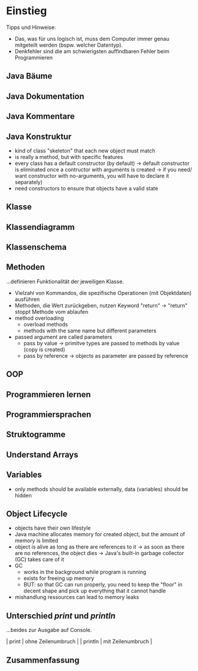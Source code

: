 # Einstieg

Tipps und Hinweise:
- Das, was für uns logisch ist, muss dem Computer immer genau mitgeteilt werden (bspw. welcher Datentyp).
- Denkfehler sind die am schwierigsten auffindbaren Fehler beim Programmieren


## Java Bäume

## Java Dokumentation

## Java Kommentare

## Java Konstruktur

- kind of class "skeleton" that each new object must match
- is really a method, but with specific features
- every class has a default constructor (by default)
  -> default constructor is eliminated once a contructor with arguments is created
  -> if you need/ want constructor with no-arguments, you will have to declare it separately)
- need constructors to ensure that objects have a valid state

## Klasse

## Klassendiagramm

## Klassenschema

## Methoden

...definieren Funktionalität der jeweiligen Klasse.

- Vielzahl von Kommandos, die spezifische Operationen (mit Objektdaten) ausführen
- Methoden, die Wert zurückgeben, nutzen Keyword "return"
  -> "return" stoppt Methode vom ablaufen
- method overloading
  - overload methods
  - methods with the same name but different parameters
- passed argument are called parameters
  - pass by value -> primitve types are passed to methods by value (copy is created)
  - pass by reference -> objects as parameter are passed by reference

## OOP

## Programmieren lernen

## Programmiersprachen

## Struktogramme

## Understand Arrays

## Variables

- only methods should be available externally, data (variables) should be hidden

## Object Lifecycle

- objects have their own lifestyle
- Java machine allocates memory for created object, but the amount of memory is limited
- object is alive as long as there are references to it
  -> as soon as there are no references, the object dies
  -> Java's built-in garbage collector (GC) takes care of it
- GC
  - works in the background while program is running
  - exists for freeing up memory
  - BUT: so that GC can run properly, you need to keep the "floor" in decent shape and pick up everything that it cannot handle
- mishandlung ressources can lead to memory leaks

## Unterschied _print_ und _println_

...beides zur Ausgabe auf Console.

| print   | ohne Zeilenumbruch  |
| println | mit Zeilenumbruch   |

## Zusammenfassung
